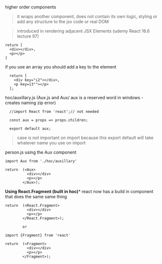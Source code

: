 higher order components
>it wraps another component, does not contain its own logic, styling or add any structure to the jsx code or real DOM

>introduced in rendering adjacent JSX Elements (udemy React 16.6 lecture 97)
```
return [
  <div></div>,
  <p></p>
]
```

if you use an array you should add a key to the element
```
  return [
    <div key="i2"></div>,
    <p key=i3""></p>
  ];

```

hoc/auxillary.js (Aux.js and Aux/ aux is a reserved word in windows - creates naming zip error)
```
  //import React from 'react';// not needed

  const aux = props => props.children;

  export default aux;
```
>case is not important on import because this export default will take whatever name you use on import

person.js using the Aux component
```
import Aux from './hoc/auxillary'

return  (<Aux>
          <div></div>
          <p></p>
        </Aux>);
```

**Using React.Fragment (built in hoc)***
react now has a build in component that does the same same thing

```
return  (<React.Fragment>
          <div></div>
          <p></p>
        </React.Fragment>);

        or

import {Fragment} from 'react'

return  (<Fragment>
          <div></div>
          <p></p>
        </Fragment>);



```
